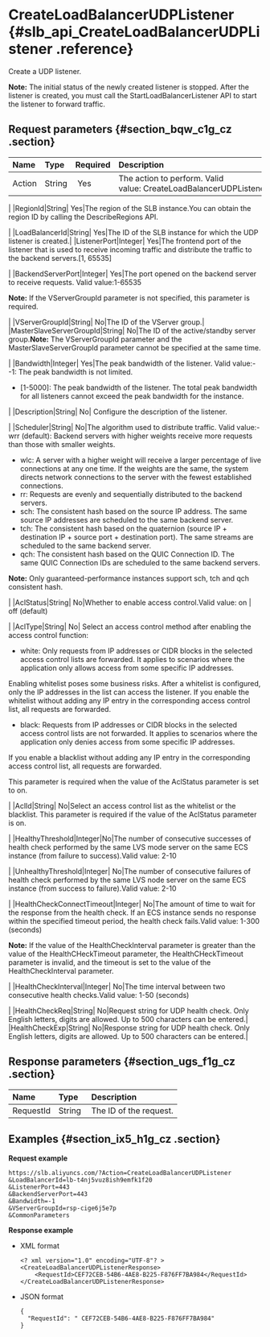 # CreateLoadBalancerUDPListener {#slb_api_CreateLoadBalancerUDPListener .reference}

Create a UDP listener.

**Note:** The initial status of the newly created listener is stopped. After the listener is created, you must call the StartLoadBalancerListener API to start the listener to forward traffic.

## Request parameters {#section_bqw_c1g_cz .section}

|Name|Type|Required|Description |
|:---|:---|:-------|:-----------|
|Action|String| Yes|The action to perform. Valid value: CreateLoadBalancerUDPListener

|
|RegionId|String| Yes|The region of the SLB instance.You can obtain the region ID by calling the DescribeRegions API.

|
|LoadBalancerId|String| Yes|The ID of the SLB instance for which the UDP listener is created.|
|ListenerPort|Integer| Yes|The frontend port of the listener that is used to receive incoming traffic and distribute the traffic to the backend servers.\[1, 65535\]

|
|BackendServerPort|Integer| Yes|The port opened on the backend server to receive requests. Valid value:1-65535

**Note:** If the VServerGroupId parameter is not specified, this parameter is required.

|
|VServerGroupId|String| No|The ID of the VServer group.|
|MasterSlaveServerGroupId|String| No|The ID of the active/standby server group.**Note:** The VServerGroupId parameter and the MasterSlaveServerGroupId parameter cannot be specified at the same time.

|
|Bandwidth|Integer| Yes|The peak bandwidth of the listener. Valid value:-   -1: The peak bandwidth is not limited.
-   \[1-5000\]: The peak bandwidth of the listener. The total peak bandwidth for all listeners cannot exceed the peak bandwidth for the instance.

|
|Description|String| No| Configure the description of the listener.

 |
|Scheduler|String| No|The algorithm used to distribute traffic. Valid value:-   wrr \(default\): Backend servers with higher weights receive more requests than those with smaller weights.
-   wlc: A server with a higher weight will receive a larger percentage of live connections at any one time. If the weights are the same, the system directs network connections to the server with the fewest established connections.
-   rr: Requests are evenly and sequentially distributed to the backend servers.
-   sch: The consistent hash based on the source IP address. The same source IP addresses are scheduled to the same backend server. 
-   tch: The consistent hash based on the quaternion \(source IP + destination IP + source port + destination port\). The same streams are scheduled to the same backend server.
-   qch: The consistent hash based on the QUIC Connection ID. The same QUIC Connection IDs are scheduled to the same backend servers.

**Note:** Only guaranteed-performance instances support sch, tch and qch consistent hash.

|
|AclStatus|String| No|Whether to enable access control.Valid value: on | off \(default\)

|
|AclType|String| No| Select an access control method after enabling the access control function:

 -   white: Only requests from IP addresses or CIDR blocks in the selected access control lists are forwarded. It applies to scenarios where the application only allows access from some specific IP addresses.

Enabling whitelist poses some business risks. After a whitelist is configured, only the IP addresses in the list can access the listener. If you enable the whitelist without adding any IP entry in the corresponding access control list, all requests are forwarded.

-   black: Requests from IP addresses or CIDR blocks in the selected access control lists are not forwarded. It applies to scenarios where the application only denies access from some specific IP addresses.

If you enable a blacklist without adding any IP entry in the corresponding access control list, all requests are forwarded.


 This parameter is required when the value of the AclStatus parameter is set to on.

 |
|AclId|String| No|Select an access control list as the whitelist or the blacklist. This parameter is required if the value of the AclStatus parameter is on.

|
|HealthyThreshold|Integer|No|The number of consecutive successes of health check performed by the same LVS mode server on the same ECS instance \(from failure to success\).Valid value: 2-10

|
|UnhealthyThreshold|Integer| No|The number of consecutive failures of health check performed by the same LVS node server on the same ECS instance \(from success to failure\).Valid value: 2-10

|
|HealthCheckConnectTimeout|Integer| No|The amount of time to wait for the response from the health check. If an ECS instance sends no response within the specified timeout period, the health check fails.Valid value: 1-300 \(seconds\)

**Note:** If the value of the HealthCheckInterval parameter is greater than the value of the HealthCHeckTimeout parameter, the HealthCHeckTimeout parameter is invalid, and the timeout is set to the value of the HealthCheckInterval parameter.

|
|HealthCheckInterval|Integer| No|The time interval between two consecutive health checks.Valid value: 1-50 \(seconds\)

|
|HealthCheckReq|String| No|Request string for UDP health check. Only English letters, digits are allowed. Up to 500 characters can be entered.|
|HealthCheckExp|String| No|Response string for UDP health check. Only English letters, digits are allowed. Up to 500 characters can be entered.|

## Response parameters {#section_ugs_f1g_cz .section}

|Name|Type|Description|
|:---|:---|:----------|
|RequestId|String |The ID of the request.|

## Examples {#section_ix5_h1g_cz .section}

**Request example**

``` {#public}
https://slb.aliyuncs.com/?Action=CreateLoadBalancerUDPListener
&LoadBalancerId=lb-t4nj5vuz8ish9emfk1f20
&ListenerPort=443
&BackendServerPort=443
&Bandwidth=-1
&VServerGroupId=rsp-cige6j5e7p
&CommonParameters
```

**Response example**

-   XML format

    ```
    <? xml version="1.0" encoding="UTF-8"? >
    <CreateLoadBalancerUDPListenerResponse>
    	<RequestId>CEF72CEB-54B6-4AE8-B225-F876FF7BA984</RequestId>
    </CreateLoadBalancerUDPListenerResponse>
    ```

-   JSON format

    ```
    {
      "RequestId": " CEF72CEB-54B6-4AE8-B225-F876FF7BA984"
    }
    ```


